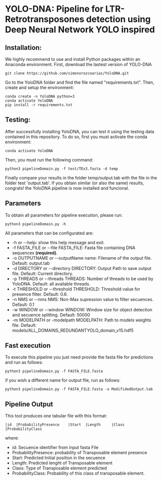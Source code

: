 # YOLO-DNA: Pipeline for LTR-Retrotransposones detection using Deep Neural Network YOLO inspired


## Installation:
<a name="installation"/>

We highly recommend to use and install Python packages within an Anaconda environment. First, download the lastest version of YOLO-DNA

```
git clone https://github.com/simonorozcoarias/YoloDNA.git
```

Go to the YoloDNA folder and find the file named "requirements.txt". Then, create and setup the environment: 

```
conda create -n YoloDNA python=3
conda activate YoloDNA
pip install -r requirements.txt
```

## Testing:
<a name="testing"/>

After successfully installing YoloDNA, you can test it using the testing data contained in this repository. To do so, first you must activate the conda environment:
```
conda activate YoloDNA
```
Then, you must run the following command:
```
python3 pipelineDomain.py -f test/TEx3.fasta -d temp
```

Finally compare your results in the folder temp/output.tab with the file in the folder test 'output.tab'. If you obtain similar (or also the same) results, congrats! the YoloDNA pipeline is now installed and funcional.


## Parameters
<a name="parameters"/>

To obtain all parameters for pipeline execution, please run: 
```
python3 pipelineDomain.py -h
```
All parameters that can be configurated are:

* -h or --help: show this help message and exit.
* -f FASTA_FILE or --file FASTA_FILE: Fasta file containing DNA sequences **(required)**.
* -o OUTPUTNAME or --outputName name: Filename of the output file. Default: output.tab
* -d DIRECTORY or --directory DIRECTORY: Output Path to save output file. Default: Current directory.
* -p THREADS or --threads THREADS: Number of threads to be used by YoloDNA. Default: all available threads.
* -t THRESHOLD or --threshold THRESHOLD: Threshold value for presence filter. Default: 0.6.
* -n NMS or --nms NMS: Non-Max supression value to filter secuences. Default: 0.1
* -w WINDOW or --window WINDOW: Window size for object detection and secuence splitting. Default: 50000
* -m MODELPATH  or -modelpath MODELPATH: Path to models weights file. Default: models/ALL_DOMAINS_REDUNDANTYOLO_domain_v15.hdf5


## Fast execution
<a name="fastexe"/>

To execute this pipeline you just need provide the fasta file for predictions and run as follows:

```
python3 pipelineDomain.py -f FASTA_FILE.fasta
```
if you wish a different name for output file, run as follows:
```
python3 pipelineDomain.py -f FASTA_FILE.fasta -o ModifidedOutput.tab
```

## Pipeline Output
<a name="output"/>

This tool produces one tabular file with this format:

```
|id	 |ProbabilityPresence	 |Start	 |Length	 |Class	 |ProbabilityClass

```
where:
* id: Secuence identifier from input fasta File
* ProbabilityPresence: probability of Transposable element presence 
* Start: Predicted Initial position in the secuence
* Length: Predicted lenght of Transposable element
* Class: Type of Transposable element predicted
* ProbabilityClass: Probability of this class of transposable element.


